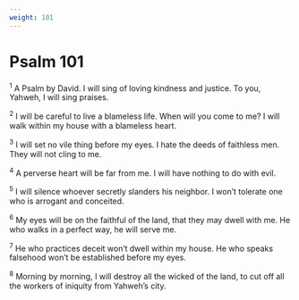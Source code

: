 ```yaml
---
weight: 101
---
```


# Psalm 101

<sup>1</sup> A Psalm by David. I will sing of loving kindness and justice. To you, Yahweh, I will sing praises. 

<sup>2</sup> I will be careful to live a blameless life. When will you come to me? I will walk within my house with a blameless heart. 

<sup>3</sup> I will set no vile thing before my eyes. I hate the deeds of faithless men. They will not cling to me. 

<sup>4</sup> A perverse heart will be far from me. I will have nothing to do with evil. 

<sup>5</sup> I will silence whoever secretly slanders his neighbor. I won’t tolerate one who is arrogant and conceited. 

<sup>6</sup> My eyes will be on the faithful of the land, that they may dwell with me. He who walks in a perfect way, he will serve me. 

<sup>7</sup> He who practices deceit won’t dwell within my house. He who speaks falsehood won’t be established before my eyes. 

<sup>8</sup> Morning by morning, I will destroy all the wicked of the land, to cut off all the workers of iniquity from Yahweh’s city. 


